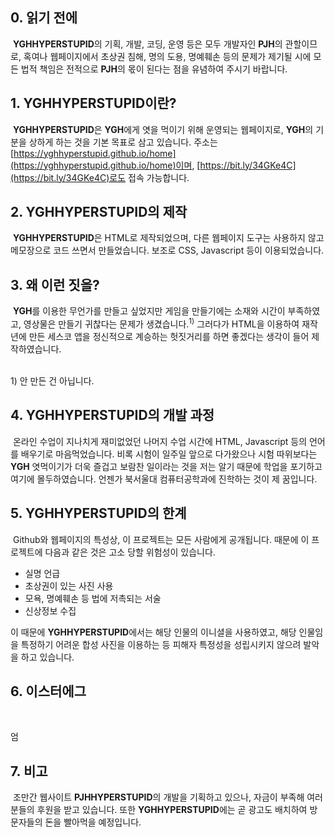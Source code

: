 ## 0. 읽기 전에
&nbsp;**YGHHYPERSTUPID**의 기획, 개발, 코딩, 운영 등은 모두 개발자인 **PJH**의 관할이므로, 혹여나 웹페이지에서 초상권 침해, 명의 도용, 명예훼손 등의 문제가 제기될 시에 모든 법적 책임은 전적으로 **PJH**의 몫이 된다는 점을 유념하여 주시기 바랍니다.
 
## 1. YGHHYPERSTUPID이란?
&nbsp;**YGHHYPERSTUPID**은 **YGH**에게 엿을 먹이기 위해 운영되는 웹페이지로, **YGH**의 기분을 상하게 하는 것을 기본 목표로 삼고 있습니다. 주소는 [https://yghhyperstupid.github.io/home](https://yghhyperstupid.github.io/home)이며, [https://bit.ly/34GKe4C](https://bit.ly/34GKe4C)로도 접속 가능합니다.

## 2. YGHHYPERSTUPID의 제작
&nbsp;**YGHHYPERSTUPID**은 HTML로 제작되었으며, 다른 웹페이지 도구는 사용하지 않고 메모장으로 코드 쓰면서 만들었습니다. 보조로 CSS, Javascript 등이 이용되었습니다.

## 3. 왜 이런 짓을?
&nbsp;**YGH**를 이용한 무언가를 만들고 싶었지만 게임을 만들기에는 소재와 시간이 부족하였고, 영상물은 만들기 귀찮다는 문제가 생겼습니다.<sup>1)</sup> 그러다가 HTML을 이용하여 재작년에 만든 세스코 앱을 정신적으로 계승하는 헛짓거리를 하면 좋겠다는 생각이 들어 제작하였습니다.

<br>
1&#41; 안 만든 건 아닙니다.

## 4. YGHHYPERSTUPID의 개발 과정
&nbsp;온라인 수업이 지나치게 재미없었던 나머지 수업 시간에 HTML, Javascript 등의 언어를 배우기로 마음먹었습니다. 비록 시험이 일주일 앞으로 다가왔으나 시험 따위보다는 **YGH** 엿먹이기가 더욱 즐겁고 보람찬 일이라는 것을 저는 알기 때문에 학업을 포기하고 여기에 몰두하였습니다. 언젠가 북서울대 컴퓨터공학과에 진학하는 것이 제 꿈입니다.

## 5. YGHHYPERSTUPID의 한계
&nbsp;Github와 웹페이지의 특성상, 이 프로젝트는 모든 사람에게 공개됩니다. 때문에 이 프로젝트에 다음과 같은 것은 고소 당할 위험성이 있습니다.
* 실명 언급
* 초상권이 있는 사진 사용
* 모욕, 명예훼손 등 법에 저촉되는 서술
* 신상정보 수집

이 때문에 **YGHHYPERSTUPID**에서는 해당 인물의 이니셜을 사용하였고, 해당 인물임을 특정하기 어려운 합성 사진을 이용하는 등 피해자 특정성을 성립시키지 않으려 발악을 하고 있습니다.

## 6. 이스터에그
&nbsp;<p style="text-color:white">엄</p>

## 7. 비고
&nbsp;조만간 웹사이트 **PJHHYPERSTUPID**의 개발을 기획하고 있으나, 자금이 부족해 여러분들의 후원을 받고 있습니다. 또한 **YGHHYPERSTUPID**에는 곧 광고도 배치하여 방문자들의 돈을 빨아먹을 예정입니다.
